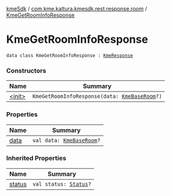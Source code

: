 [kmeSdk](../../index.md) / [com.kme.kaltura.kmesdk.rest.response.room](../index.md) / [KmeGetRoomInfoResponse](./index.md)

# KmeGetRoomInfoResponse

`data class KmeGetRoomInfoResponse : `[`KmeResponse`](../../com.kme.kaltura.kmesdk.rest.response/-kme-response/index.md)

### Constructors

| Name | Summary |
|---|---|
| [&lt;init&gt;](-init-.md) | `KmeGetRoomInfoResponse(data: `[`KmeBaseRoom`](../-kme-base-room/index.md)`?)` |

### Properties

| Name | Summary |
|---|---|
| [data](data.md) | `val data: `[`KmeBaseRoom`](../-kme-base-room/index.md)`?` |

### Inherited Properties

| Name | Summary |
|---|---|
| [status](../../com.kme.kaltura.kmesdk.rest.response/-kme-response/status.md) | `val status: `[`Status`](../../com.kme.kaltura.kmesdk.rest.response/-kme-response/-status/index.md)`?` |

